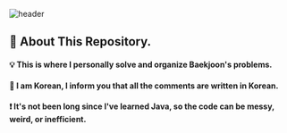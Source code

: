 <div>
  
  <!--Header-->
  ![header](https://capsule-render.vercel.app/api?type=waving&color=gradient&height=300&section=header&text=JAVA_STUDY%20%20☕)
  
</div>

<div>
  <!--Body-->
  
  ## 👀 About This Repository.
  #### 💡 This is where I personally solve and organize Baekjoon's problems.<br/>
  #### 📖 I am Korean, I inform you that all the comments are written in Korean.<br/>
  #### ❗ It's not been long since I've learned Java, so the code can be messy, weird, or inefficient.
  <br/>
  <!--Body-->
  <br/>
</div>
